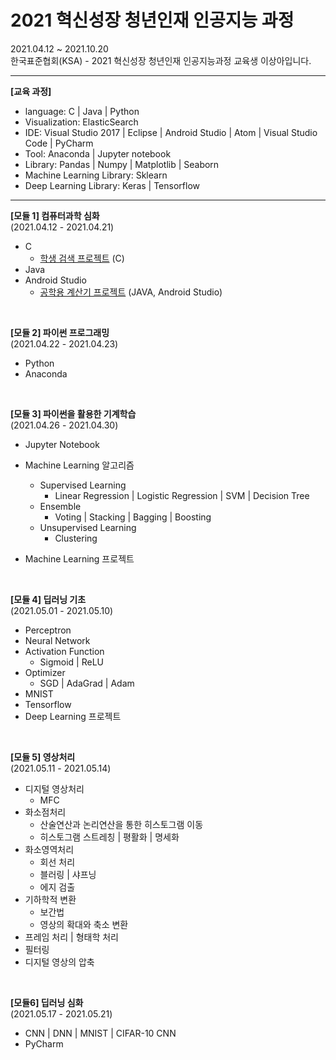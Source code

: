 # 2021 혁신성장 청년인재 인공지능 과정

2021.04.12 ~ 2021.10.20  
한국표준협회(KSA) - 2021 혁신성장 청년인재 인공지능과정 교육생 이상아입니다.

---

**[교육 과정]**

- language: C | Java | Python
- Visualization: ElasticSearch 
- IDE: Visual Studio 2017 | Eclipse | Android Studio |  Atom  | Visual Studio Code | PyCharm
- Tool:  Anaconda | Jupyter notebook
- Library: Pandas | Numpy | Matplotlib | Seaborn
- Machine Learning Library: Sklearn
- Deep Learning Library: Keras | Tensorflow


---

**[모듈 1] 컴퓨터과학 심화**  
(2021.04.12 - 2021.04.21)

- C
  - [학생 검색 프로젝트](https://github.com/sanga327/C_Project) (C)
- Java
- Android Studio
  - [공학용 계산기 프로젝트](https://github.com/sanga327/Java_Project) (JAVA, Android Studio)   
<br>


**[모듈 2] 파이썬 프로그래밍**  
(2021.04.22 - 2021.04.23)

- Python
- Anaconda
<br>


**[모듈 3] 파이썬을 활용한 기계학습**  
(2021.04.26 - 2021.04.30)

- Jupyter Notebook
- Machine Learning 알고리즘

  - Supervised Learning
    - Linear Regression | Logistic Regression | SVM | Decision Tree
  - Ensemble
    - Voting | Stacking | Bagging | Boosting
  - Unsupervised Learning
    - Clustering
- Machine Learning 프로젝트
<br>


**[모듈 4] 딥러닝 기초**  
(2021.05.01 - 2021.05.10)

- Perceptron
- Neural Network
- Activation Function
  - Sigmoid | ReLU
- Optimizer
  - SGD | AdaGrad | Adam
- MNIST
- Tensorflow
- Deep Learning 프로젝트

<br>


**[모듈 5] 영상처리**  
(2021.05.11 - 2021.05.14)

- 디지털 영상처리
  - MFC 
- 화소점처리
  - 산술연산과 논리연산을 통한 히스토그램 이동
  - 히스토그램 스트레칭 | 평활화 | 명세화
- 화소영역처리
  - 회선 처리
  - 블러링 | 샤프닝
  - 에지 검출
- 기하학적 변환
  - 보간법
  - 영상의 확대와 축소 변환
- 프레임 처리 | 형태학 처리
- 필터링
- 디지털 영상의 압축

<br>


**[모듈6] 딥러닝 심화**  
(2021.05.17 - 2021.05.21)
- CNN | DNN | MNIST | CIFAR-10 CNN
- PyCharm

<br>


